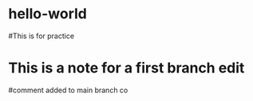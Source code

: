 # hello-world

#This is for practice

# This is a note for a first branch edit
#comment added to main branch co
